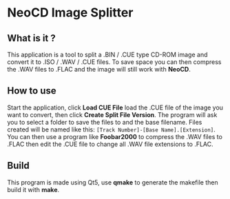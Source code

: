 # NeoCD Image Splitter

## What is it ?

This application is a tool to split a .BIN / .CUE type CD-ROM image and convert it to .ISO / .WAV / .CUE files. To save space you can then compress the .WAV files to .FLAC and the image will still work with **NeoCD**.

## How to use

Start the application, click **Load CUE File** load the .CUE file of the image you want to convert, then click **Create Split File Version**. The program will ask you to select a folder to save the files to and the base filename. Files created will be named like this: `[Track Number]-[Base Name].[Extension]`. You can then use a program like **Foobar2000** to compress the .WAV files to .FLAC then edit the .CUE file to change all .WAV file extensions to .FLAC.

## Build

This program is made using Qt5, use **qmake** to generate the makefile then build it with **make**. 
